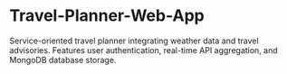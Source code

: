 # Travel-Planner-Web-App
Service-oriented travel planner integrating weather data and travel advisories. Features user authentication, real-time API aggregation, and MongoDB database storage.
